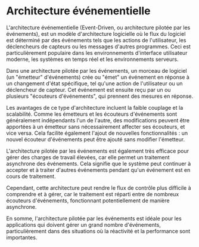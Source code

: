 # Architecture événementielle

L'architecture événementielle (Event-Driven, ou architecture pilotée par les événements), est un modèle d'architecture
logicielle où le flux du logiciel est déterminé par des événements tels que les actions de l'utilisateur, les
déclencheurs de capteurs ou les messages d'autres programmes. Ceci est particulièrement populaire dans les
environnements d'interface utilisateur moderne, les systèmes en temps réel et les environnements serveurs.

Dans une architecture pilotée par les événements, un morceau de logiciel (un "émetteur" d'événements) crée ou "émet" un
événement en réponse à un changement d'état spécifique, tel qu'une action de l'utilisateur ou un déclencheur de capteur.
Cet événement est ensuite reçu par un ou plusieurs "écouteurs d'événements", qui prennent des mesures en réponse.

Les avantages de ce type d'architecture incluent la faible couplage et la scalabilité. Comme les émetteurs et les
écouteurs d'événements sont généralement indépendants l'un de l'autre, des modifications peuvent être apportées à un
émetteur sans nécessairement affecter ses écouteurs, et vice versa. Cela facilite également l'ajout de nouvelles
fonctionnalités : un nouvel écouteur d'événements peut être ajouté sans modifier l'émetteur.

L'architecture pilotée par les événements est également très efficace pour gérer des charges de travail élevées, car
elle permet un traitement asynchrone des événements. Cela signifie que le système peut continuer à accepter et à traiter
d'autres événements pendant qu'un événement est en cours de traitement.

Cependant, cette architecture peut rendre le flux de contrôle plus difficile à comprendre et à gérer, car le traitement
est réparti entre de nombreux écouteurs d'événements, fonctionnant potentiellement de manière asynchrone.

En somme, l'architecture pilotée par les événements est idéale pour les applications qui doivent gérer un grand nombre
d'événements, particulièrement dans des situations où la réactivité et la performance sont importantes.

